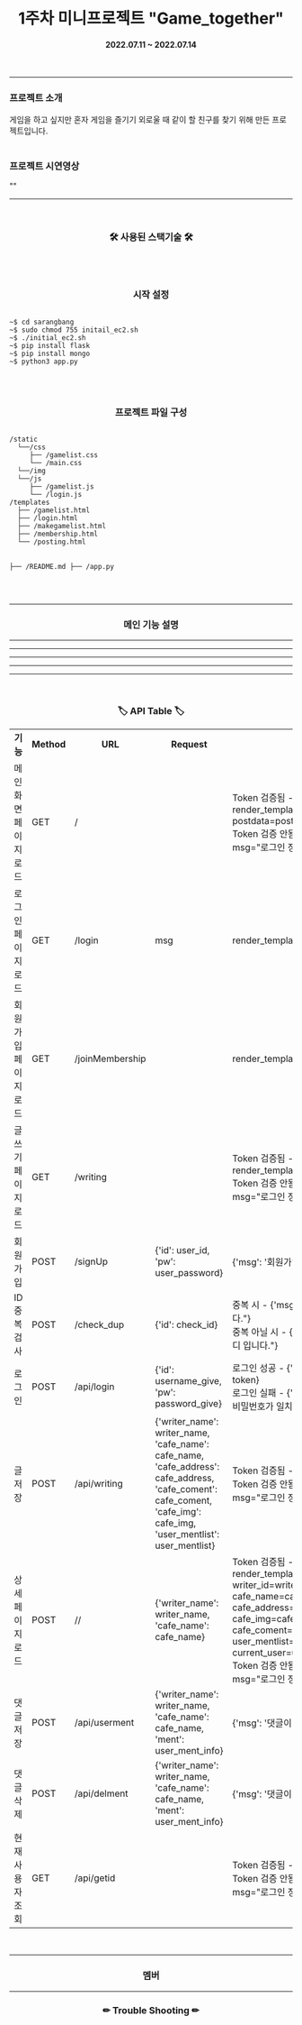 
<h1 align="center">1주차 미니프로젝트 "Game_together"</h1>
<h4 align="center">2022.07.11 ~ 2022.07.14</h4>
<br>

---

<h3><b> 프로젝트 소개 </b></h3>
게임을 하고 싶지만 혼자 게임을 즐기기 외로울 때 같이 할 친구를 찾기 위해 만든 프로젝트입니다.
<br><br> 

<h3><b> 프로젝트 시연영상 </b></h3>
""

---

<br>
<h3 align="center"><b>🛠 사용된 스택기술 🛠</b></h3>
<p align="center">


<br><br>
<h3 align="center"><b> 시작 설정 </b></h3>
<pre>
<code>
~$ cd sarangbang
~$ sudo chmod 755 initail_ec2.sh
~$ ./initial_ec2.sh
~$ pip install flask
~$ pip install mongo
~$ python3 app.py
</code>
</pre>

<br>
<h3 align="center"><b> 프로젝트 파일 구성 </b></h3>
<pre>
<code>
/static
  └──/css
     ├── /gamelist.css
     └── /main.css
  └──/img
  └──/js
     ├── /gamelist.js
     └── /login.js
/templates
  ├── /gamelist.html
  ├── /login.html
  ├── /makegamelist.html
  ├── /membership.html
  └── /posting.html

├── /README.md
├── /app.py
</code>
</pre>
<br>

---

<h3 align="center"><b> 메인 기능 설명</b></h3>

---

---

---

---

---

<br>
<h3 align="center"><b>🏷 API Table 🏷</b></h3>
<table width="100%">
    <tr align="center">
	<td width="12%"><b>기능</b></td>
        <td width="5%"><b>Method</b></td>
        <td width="12%"><b>URL</b></td>
        <td width="30%"><b>Request</b></td>
        <td width="31%"><b>Response</b></td>
    </tr>
    <tr>
        <td width="12%">메인화면 페이지 로드</td>
        <td width="5%">GET</td>
        <td width="12%">/</td>
        <td width="30%"></td>
        <td width="31%">Token 검증됨 - render_template("layout_postlist.html", postdata=postdata)<br>Token 검증 안됨 - url_for("login", msg="로그인 정보가 존재하지 않습니다.")</td>
    </tr>
    <tr>
        <td width="12%">로그인 페이지 로드</td>
        <td width="5%">GET</td>
        <td width="12%">/login</td>
        <td width="30%">msg</td>
        <td width="31%">render_template('login.html', msg=msg)</td>
    </tr>
    <tr>
        <td width="12%">회원가입 페이지 로드</td>
        <td width="5%">GET</td>
        <td width="12%">/joinMembership</td>
        <td width="30%"></td>
        <td width="31%">render_template('join_membership.html')</td>
    </tr>
    <tr>
        <td width="12%">글쓰기 페이지 로드</td>
        <td width="5%">GET</td>
        <td width="12%">/writing</td>
        <td width="30%"></td>
        <td width="31%">Token 검증됨 - render_template('layout_writing.html')<br>Token 검증 안됨 - url_for("login", msg="로그인 정보가 존재하지 않습니다.")</td>
    </tr>
    <tr>
        <td width="12%">회원가입</td>
        <td width="5%">POST</td>
        <td width="12%">/signUp</td>
        <td width="30%">{'id': user_id,  'pw': user_password}</td>
        <td width="31%">{'msg': '회원가입이 완료되었습니다.'}</td>
    </tr>
    <tr>
        <td width="12%">ID 중복검사</td>
        <td width="5%">POST</td>
        <td width="12%">/check_dup</td>
        <td width="30%">{'id': check_id}</td>
        <td width="31%">중복 시 - {'msg': "사용 가능한 아이디 입니다."}<br>중복 아닐 시 - {'exists': "이미 존재하는 아이디 입니다."}</td>
    </tr>
    <tr>
        <td width="12%">로그인</td>
        <td width="5%">POST</td>
        <td width="12%">/api/login</td>
        <td width="30%">{'id': username_give, 'pw': password_give}</td>
        <td width="31%">로그인 성공 - {'result': 'success', 'token': token}<br>로그인 실패 - {'result': 'fail', 'msg': '아이디/비밀번호가 일치하지 않습니다.'}</td>
    </tr>
    <tr>
        <td width="12%">글 저장</td>
        <td width="5%">POST</td>
        <td width="12%">/api/writing</td>
        <td width="30%">{'writer_name': writer_name, 'cafe_name': cafe_name, 'cafe_address': cafe_address, 'cafe_coment': cafe_coment, 'cafe_img': cafe_img, 'user_mentlist': user_mentlist}</td>
        <td width="31%">Token 검증됨 - {'msg': '저장되었습니다.'}<br>Token 검증 안됨 - url_for("login", msg="로그인 정보가 존재하지 않습니다.")</td>
    </tr>
    <tr>
        <td width="12%">상세 페이지 로드</td>
        <td width="5%">POST</td>
        <td width="12%">/<writer_name>/<cafe_name></td>
        <td width="30%">{'writer_name': writer_name, 'cafe_name': cafe_name}</td>
        <td width="31%">Token 검증됨 - render_template("layout_postview.html", writer_id=writer_id, cafe_name=cafe_name, cafe_address=cafe_address, cafe_img=cafe_img, cafe_coment=cafe_coment, user_mentlist=user_mentlist, current_user=user_id)<br>Token 검증 안됨 - url_for("login", msg="로그인 정보가 존재하지 않습니다.")</td>
    </tr>
    <tr>
        <td width="12%">댓글 저장</td>
        <td width="5%">POST</td>
        <td width="12%">/api/userment</td>
        <td width="30%">{'writer_name': writer_name, 'cafe_name': cafe_name, 'ment': user_ment_info}</td>
        <td width="31%">{'msg': '댓글이 저장되었습니다.'}</td>
    </tr>
    <tr>
        <td width="12%">댓글 삭제</td>
        <td width="5%">POST</td>
        <td width="12%">/api/delment</td>
        <td width="30%">{'writer_name': writer_name, 'cafe_name': cafe_name, 'ment': user_ment_info}</td>
        <td width="31%">{'msg': '댓글이 삭제되었습니다.'}</td>
    </tr>
    <tr>
        <td width="12%">현재 사용자 조회</td>
        <td width="5%">GET</td>
        <td width="12%">/api/getid</td>
        <td width="30%"></td>
        <td width="31%">Token 검증됨 - {'user_id': user_id}<br>Token 검증 안됨 - url_for("login", msg="로그인 정보가 존재하지 않습니다.")</td>
    </tr>
</table>

<br>

---

<h3 align="center"><b>멤버</b></h3>

---

<h3 align="center"><b>✏ Trouble Shooting ✏</b></h3>
<br>
